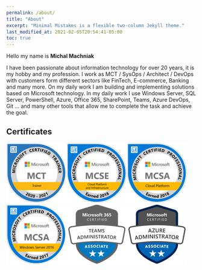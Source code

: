 ```yaml
---
permalink: /about/
title: "About"
excerpt: "Minimal Mistakes is a flexible two-column Jekyll theme."
last_modified_at: 2021-02-05T20:54:41-05:00
toc: true
---
```


Hello my name is **Michal Machniak**

I have been passionate about information technology for over 20 years, it is my hobby and my profession. I work as MCT / SysOps / Architect / DevOps with customers form different sectors like FinTech, E-commerce, Banking and many more. On my daily work I am building and implementing solutions based on Microsoft technology. In my daily work I use Windows Server, SQL Server, PowerShell, Azure, Office 365, SharePoint, Teams, Azure DevOps, Git … and many other tools that allow me to complete the task and achieve the goal.

## Certificates

![](/assets/images/Certs/MCT-Microsoft_Certified_Trainer.png)![](/assets/images/Certs/MCSE-Cloud-Platform-Infrastructure-2018.png)![](/assets/images/Certs/MCSA-Cloud-Platform-2018.png)
![](/assets/images/Certs/MCSA_Windows_Server_2016_2017-01.png)![](/assets/images/Certs/CERT-Associate-Microsoft365-Teams-Administrator.png)![](/assets/images/Certs/azure-administrator-associate.png)
